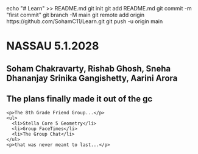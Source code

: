 <!DOCTYPE html>
<html lang="en-US">
  <head>
    <meta charset="utf-8" />
    <meta name="viewport" content="width=device-width" />
    <title>Learning to code</title>
    echo "# Learn" >> README.md
    git init
    git add README.md
    git commit -m "first commit"
    git branch -M main
    git remote add origin https://github.com/SohamC11/Learn.git
    git push -u origin main
  <head>
  <body>
    <h1>NASSAU 5.1.2028</h1>
    <h2>Soham Chakravarty, Rishab Ghosh, Sneha Dhananjay Srinika Gangishetty, Aarini Arora</h2> 
    <h2>The plans finally made it out of the gc</h2>

    <p>The 8th Grade Friend Group...</p>
    <ul>
      <li>Stella Core 5 Geometry</li>
      <li>Group FaceTimes</li>
      <li>The Group Chat</li>
    </ul>
    <p>that was never meant to last...</p>
  <body>
</html>
